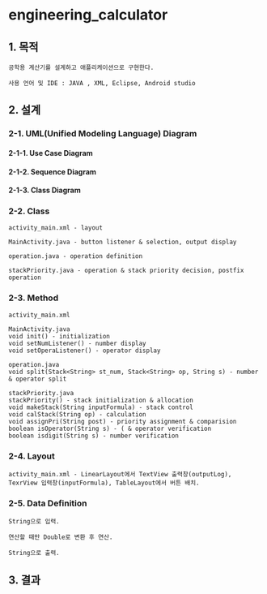 # engineering_calculator

## 1. 목적

    공학용 계산기를 설계하고 애플리케이션으로 구현한다.
   
    사용 언어 및 IDE : JAVA , XML, Eclipse, Android studio

## 2. 설계

### 2-1. UML(Unified Modeling Language) Diagram

#### 2-1-1. Use Case Diagram

#### 2-1-2. Sequence Diagram

#### 2-1-3. Class Diagram

### 2-2. Class

    activity_main.xml - layout

    MainActivity.java - button listener & selection, output display

    operation.java - operation definition

    stackPriority.java - operation & stack priority decision, postfix operation

### 2-3. Method

    activity_main.xml

    MainActivity.java  
    void init() - initialization  
    void setNumListener() - number display  
    void setOperaListener() - operator display

    operation.java  
    void split(Stack<String> st_num, Stack<String> op, String s) - number & operator split

    stackPriority.java  
    stackPriority() - stack initialization & allocation  
    void makeStack(String inputFormula) - stack control  
    void calStack(String op) - calculation  
    void assignPri(String post) - priority assignment & comparision  
    boolean isOperator(String s) - ( & operator verification  
    boolean isdigit(String s) - number verification

### 2-4. Layout

    activity_main.xml - LinearLayout에서 TextView 출력창(outputLog), TexrView 입력창(inputFormula), TableLayout에서 버튼 배치.

### 2-5. Data Definition

    String으로 입력.
   
    연산할 때만 Double로 변환 후 연산.
   
    String으로 출력.

## 3. 결과
